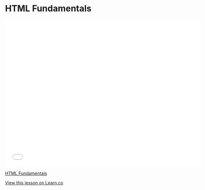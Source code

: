 # HTML Fundamentals

<iframe width="640" height="480" src="//www.youtube.com/embed/tuDKQxfiXmY?rel=0&modestbranding=1" frameborder="0" allowfullscreen></iframe>

<p><a href="https://www.youtube.com/watch?v=tuDKQxfiXmY">HTML Fundamentals</a></p>


<a href='https://learn.co/lessons/html-fundamentals' data-visibility='hidden'>View this lesson on Learn.co</a>
